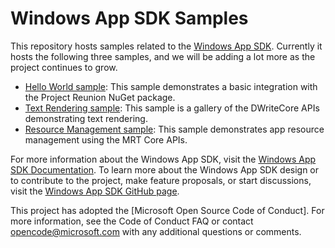 # Windows App SDK Samples

This repository hosts samples related to the [Windows App SDK](https://github.com/microsoft/WindowsAppSDK). Currently it hosts the following three samples, and we will be adding a lot more as the project continues to grow.

- [Hello World sample](Samples/HelloWorld): This sample demonstrates a basic integration with the Project Reunion NuGet package.
- [Text Rendering sample](Samples/TextRendering): This sample is a gallery of the DWriteCore APIs demonstrating text rendering.
- [Resource Management sample](Samples/ResourceManagement): This sample demonstrates app resource management using the MRT Core APIs.

For more information about the Windows App SDK, visit the [Windows App SDK Documentation](https://docs.microsoft.com/windows/apps/windows-app-sdk/). To learn more about the Windows App SDK design or to contribute to the project, make feature proposals, or start discussions, visit the [Windows App SDK GitHub page](https://github.com/microsoft/WindowsAppSDK).

This project has adopted the [Microsoft Open Source Code of Conduct]. For more information, see the Code of Conduct FAQ or contact opencode@microsoft.com with any additional questions or comments.
